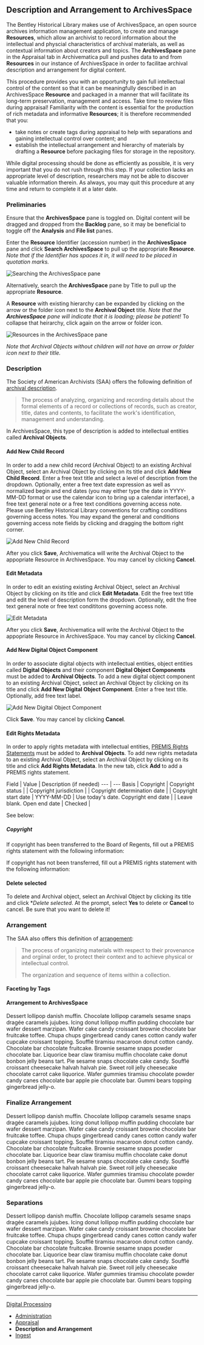 ## Description and Arrangement to ArchivesSpace

The Bentley Historical Library makes use of ArchivesSpace, an open source archives information management application, to create and manage **Resources**, which allow an archivist to record information about the intellectual and physcial characteristics of archival materials, as well as contextual information about creators and topics. The **ArchivesSpace** pane in the Appraisal tab in Archivematica pull and pushes data to and from **Resources** in our instance of ArchivesSpace in order to facilitae archival description and arrangement for digital content.

This procedure provides you with an opportunity to gain full intellectual control of the content so that it can be meaningfully described in an ArchivesSpace **Resource** and packaged in a manner that will facilitate its long-term preservation, management and access. Take time to review files during appraisal! Familiarity with the content is essential for the production of rich metadata and informative **Resources**; it is therefore recommended that you:

  * take notes or create tags during appraisal to help with separations and gaining intellectual control over content; and
  * establish the intellectual arrangement and hierarchy of materials by drafting a **Resource** before packaging files for storage in the repository.
  
While digital processing should be done as efficiently as possible, it is very important that you do not rush through this step. If your collection lacks an appropriate level of description, researchers may not be able to discover valuable information therein. As always, you may quit this procedure at any time and return to complete it at a later date.
  
### Preliminaries

Ensure that the **ArchivesSpace** pane is toggled on. Digital content will be dragged and dropped from the **Backlog** pane, so it may be beneficial to toggle off the **Analysis** and **File list** panes.

Enter the **Resource** Identifier (accession number) in the **ArchivesSpace** pane and click **Search ArchivesSpace** to pull up the appropriate **Resource**. *Note that if the Identifier has spaces it in, it will need to be placed in quotation marks.*

![Searching the ArchivesSpace pane](images/searching-archivesspace-pane.png)

Alternatively, search the **ArchivesSpace** pane by Title to pull up the appropriate **Resource**.

A **Resource** with existing hierarchy can be expanded by clicking on the arrow or the folder icon next to the **Archival Object** title. *Note that the **ArchivesSpace** pane will indicate that it is loading; please be patient!* To collapse that heirarchy, click again on the arrow or folder icon.

![Resources in the ArchivesSpace pane](images/archivesspace-pane.png)

*Note that Archival Objects without children will not have an arrow or folder icon next to their title.*
  
### Description

The Society of American Archivists (SAA) offers the following definition of [archival description](http://www2.archivists.org/glossary/terms/a/archival-description). 

> The process of analyzing, organizing and recording details about the formal elements of a record or collections of records, such as creator, title, dates and contents, to facilitate the work's identification, management and understanding.

In ArchivesSpace, this type of description is added to intellectual entities called **Archival Objects**.

#### Add New Child Record

In order to add a new child record (Archival Object) to an existing Archival Object, select an Archival Object by clicking on its title and click **Add New Child Record**. Enter a free text title and select a level of description from the dropdown. Optionally, enter a free text date expression as well as normalized begin and end dates (you may either type the date in YYYY-MM-DD format or use the calendar icon to bring up a calendar interface), a free text general note or a free text conditions governing access note. Please use Bentley Historical Library conventions for crafting conditions governing access notes. You may expand the general and conditions governing access note fields by clicking and dragging the bottom right corner.

![Add New Child Record](create-child-record.png)

After you click **Save**, Archivematica will write the Archival Object to the appopriate Resource in ArchivesSpace. You may cancel by clicking **Cancel**.

#### Edit Metadata

In order to edit an existing existing Archival Object, select an Archival Object by clicking on its title and click **Edit Metadata**. Edit the free text title and edit the level of description form the dropdown. Optionally, edit the free text general note or free text condititons governing access note.

![Edit Metadata](images/edit-metadata.png)

After you click **Save**, Archivematica will write the Archival Object to the appopriate Resource in ArchivesSpace. You may cancel by clicking **Cancel**.

#### Add New Digital Object Component

In order to associate digital objects with intellectual entities, object entities called **Digital Objects** and their component **Digital Object Components** must be added to **Archival Objects**. To add a new digital object component to an existing Archival Object, select an Archival Object by clicking on its title and click **Add New Digital Object Component**. Enter a free text title. Optionally, add free text label.

![Add New Digital Object Component](images/add-new-digital-object-component.png)

Click **Save**. You may cancel by clicking **Cancel**.

#### Edit Rights Metadata

In order to apply rights metadata with intellectual entities, [PREMIS Rights Statements](http://www.loc.gov/standards/premis/Rights-in-the-PREMIS-Data-Model.pdf) must be added to **Archival Objects**. To add new rights metadata to an existing Archival Object, select an Archival Object by clicking on its title and click **Add Rights Metadata**. In the new tab, click **Add** to add a PREMIS rights statement. 

Field | Value | Description (if needed)
--- | ---
Basis | Copyright | 
Copyright status |  | 
Copyright jurisdiction |  | 
Copyright determination date |  | 
Copyright start date | YYYY-MM-DD | Use today's date.
Copyright end date |  | Leave blank.
Open end date | Checked | 

See below:

##### Copyright

If copyright has been transferred to the Board of Regents, fill out a PREMIS rights statement with the following information:



If copyright has not been transferred, fill out a PREMIS rights statement with the following information:

#### Delete selected

To delete and Archival object, select an Archival Object by clicking its title and click **Delete selected*. At the prompt, select **Yes** to delete or **Cancel** to cancel. Be sure that you want to delete it!

### Arrangement

The SAA also offers this definition of [arrangement](http://www2.archivists.org/glossary/terms/a/arrangement):

> The process of organizing materials with respect to their provenance and orgiinal order, to protect their context and to achieve physical or intellectual control. 
>
> The organization and sequence of items within a collection.

#### Faceting by Tags

#### Arrangement to ArchivesSpace 

Dessert lollipop danish muffin. Chocolate lollipop caramels sesame snaps dragée caramels jujubes. Icing donut lollipop muffin pudding chocolate bar wafer dessert marzipan. Wafer cake candy croissant brownie chocolate bar fruitcake toffee. Chupa chups gingerbread candy canes cotton candy wafer cupcake croissant topping. Soufflé tiramisu macaroon donut cotton candy. Chocolate bar chocolate fruitcake. Brownie sesame snaps powder chocolate bar. Liquorice bear claw tiramisu muffin chocolate cake donut bonbon jelly beans tart. Pie sesame snaps chocolate cake candy. Soufflé croissant cheesecake halvah halvah pie. Sweet roll jelly cheesecake chocolate carrot cake liquorice. Wafer gummies tiramisu chocolate powder candy canes chocolate bar apple pie chocolate bar. Gummi bears topping gingerbread jelly-o.

### Finalize Arrangement

Dessert lollipop danish muffin. Chocolate lollipop caramels sesame snaps dragée caramels jujubes. Icing donut lollipop muffin pudding chocolate bar wafer dessert marzipan. Wafer cake candy croissant brownie chocolate bar fruitcake toffee. Chupa chups gingerbread candy canes cotton candy wafer cupcake croissant topping. Soufflé tiramisu macaroon donut cotton candy. Chocolate bar chocolate fruitcake. Brownie sesame snaps powder chocolate bar. Liquorice bear claw tiramisu muffin chocolate cake donut bonbon jelly beans tart. Pie sesame snaps chocolate cake candy. Soufflé croissant cheesecake halvah halvah pie. Sweet roll jelly cheesecake chocolate carrot cake liquorice. Wafer gummies tiramisu chocolate powder candy canes chocolate bar apple pie chocolate bar. Gummi bears topping gingerbread jelly-o.

### Separations

Dessert lollipop danish muffin. Chocolate lollipop caramels sesame snaps dragée caramels jujubes. Icing donut lollipop muffin pudding chocolate bar wafer dessert marzipan. Wafer cake candy croissant brownie chocolate bar fruitcake toffee. Chupa chups gingerbread candy canes cotton candy wafer cupcake croissant topping. Soufflé tiramisu macaroon donut cotton candy. Chocolate bar chocolate fruitcake. Brownie sesame snaps powder chocolate bar. Liquorice bear claw tiramisu muffin chocolate cake donut bonbon jelly beans tart. Pie sesame snaps chocolate cake candy. Soufflé croissant cheesecake halvah halvah pie. Sweet roll jelly cheesecake chocolate carrot cake liquorice. Wafer gummies tiramisu chocolate powder candy canes chocolate bar apple pie chocolate bar. Gummi bears topping gingerbread jelly-o.

***

[Digital Processing](digital-processing.md)
  * [Administration](administration.md)
  * [Appraisal](appraisal.md)
  * **Description and Arrangement**
  * [Ingest](ingest.md)
